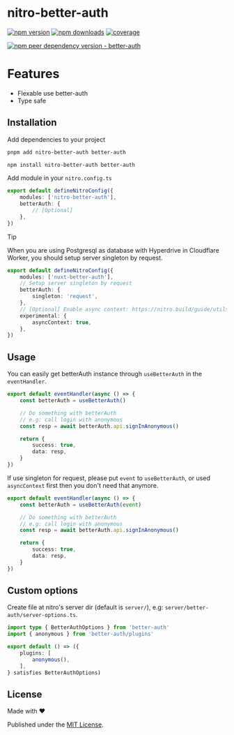 # nitro-better-auth

[![npm version][npm-version-src]][npm-version-href]
[![npm downloads][npm-downloads-src]][npm-downloads-href]
[![coverage][coverage-src]][coverage-href]

[![npm peer dependency version - better-auth][peer-deps-better-auth-src]][peer-deps-better-auth-href]

# Features

- Flexable use better-auth
- Type safe

## Installation

Add dependencies to your project

```bash [pnpm]
pnpm add nitro-better-auth better-auth
```

```bash [npm]
npm install nitro-better-auth better-auth
```

Add module in your `nitro.config.ts`

```typescript [nitro.config.ts]
export default defineNitroConfig({
	modules: ['nitro-better-auth'],
	betterAuth: {
		// [Optional]
	},
})
```

> [!TIP]
> When you are using Postgresql as database with Hyperdrive in Cloudflare Worker, you should setup server singleton by request.

```typescript [nitro.config.ts]
export default defineNitroConfig({
	modules: ['nuxt-better-auth'],
	// Setup server singleton by request
	betterAuth: {
		singleton: 'request',
	},
	// [Optional] Enable async context: https://nitro.build/guide/utils#async-context-experimental
	experimental: {
		asyncContext: true,
	},
})
```

## Usage

You can easily get betterAuth instance through `useBetterAuth` in the `eventHandler`.

```typescript
export default eventHandler(async () => {
	const betterAuth = useBetterAuth()

	// Do something with betterAuth
	// e.g: call login with anonymous
	const resp = await betterAuth.api.signInAnonymous()

	return {
		success: true,
		data: resp,
	}
})
```

If use singleton for request, please put `event` to `useBetterAuth`, or used `asyncContext` first then you don't need that anymore.

```typescript
export default eventHandler(async () => {
	const betterAuth = useBetterAuth(event)

	// Do something with betterAuth
	// e.g: call login with anonymous
	const resp = await betterAuth.api.signInAnonymous()

	return {
		success: true,
		data: resp,
	}
})
```

## Custom options

Create file at nitro's server dir (default is `server/`), e.g: `server/better-auth/server-options.ts`.

```typescript [server/better-auth/server-options.ts]
import type { BetterAuthOptions } from 'better-auth'
import { anonymous } from 'better-auth/plugins'

export default () => ({
	plugins: [
		anonymous(),
	],
} satisfies BetterAuthOptions)
```

## License

Made with ❤️

Published under the [MIT License](https://github.com/aa900031/nitro-better-auth/blob/main/LICENSE).

<!-- Link Resources -->

[npm-version-src]: https://img.shields.io/npm/v/nitro-better-auth?style=flat&colorA=18181B&colorB=F0DB4F
[npm-version-href]: https://npmjs.com/package/nitro-better-auth
[npm-downloads-src]: https://img.shields.io/npm/dm/nitro-better-auth?style=flat&colorA=18181B&colorB=F0DB4F
[npm-downloads-href]: https://npmjs.com/package/nitro-better-auth
[coverage-src]: https://img.shields.io/codecov/c/gh/aa900031/nitro-better-auth?logo=codecov&style=flat&colorA=18181B&colorB=F0DB4F
[coverage-href]: https://codecov.io/gh/aa900031/nitro-better-auth
[peer-deps-better-auth-src]: https://img.shields.io/npm/dependency-version/nitro-better-auth/peer/better-auth?style=flat&colorA=18181B&colorB=F0DB4F
[peer-deps-better-auth-href]: https://www.npmjs.com/package/better-auth
